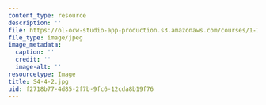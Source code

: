 ```yaml
---
content_type: resource
description: ''
file: https://ol-ocw-studio-app-production.s3.amazonaws.com/courses/1-74-land-water-food-and-climate-fall-2020/f2718b774d852f7b9fc612cda8b19f76_S4-4-2.jpg
file_type: image/jpeg
image_metadata:
  caption: ''
  credit: ''
  image-alt: ''
resourcetype: Image
title: S4-4-2.jpg
uid: f2718b77-4d85-2f7b-9fc6-12cda8b19f76
---
```

